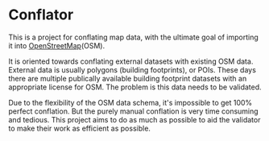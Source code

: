 # Conflator

This is a project for conflating map data, with the ultimate goal of
importing it into [OpenStreetMap](https://www.openstreetmap.org)(OSM).

It is oriented towards conflating external datasets with existing OSM
data. External data is usually polygons (building footprints), or
POIs. These days there are multiple publically available building
footprint datasets with an appropriate license for OSM. The problem is
this data needs to be validated.

Due to the flexibility of the OSM data schema, it's impossible to get
100% perfect conflation. But the purely manual conflation is very
time consuming and tedious. This project aims to do as much as
possible to aid the validator to make their work as efficient as
possible.
